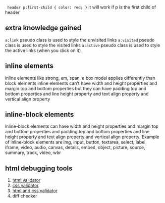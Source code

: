  ` header p:first-child {
    color: red;
 }` it will work if p is the first child of header
  

  ## extra knowledge gained
`a:link` pseudo class is used to style the unvisited links
`a:visited` pseudo class is used to style the visited links
`a:active` pseudo class is used to style the active links (when you click on it)

## inline elements
inline elements like strong, em, span, a box model applies differently than block elements
inline elements can't have width and height properties and margin top and bottom properties but they can have padding top and bottom properties and line height property and text align property and vertical align property 

## inline-block elements
inline-block elements can have width and height properties and margin top and bottom properties and padding top and bottom properties and line height property and text align property and vertical align property. Example of inline-block elements are img, input, button, textarea, select, label, iframe, video, audio, canvas, details, embed, object, picture, source, summary, track, video, wbr

## html debugging tools

1. [html validator](https://validator.w3.org/)
2. [css validator](https://jigsaw.w3.org/css-validator/)
3. [html and css validator](https://validator.w3.org/nu/)
4. diff checker
